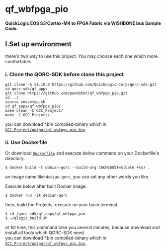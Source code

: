 qf_wbfpga_pio
=
#### QuickLogic EOS S3:Cortex-M4 to FPGA Fabric via WISHBONE bus Sample Code.
## I.Set up environment
there's two way to use this project. You may choose each one which more comfortable.
### i. Clone the QORC-SDK before clone this project 
```
git clone -b v1.10.0 https://github.com/QuickLogic-Corp/qorc-sdk.git
cd qorc-sdk/qf_apps
git clone https://github.com/panda5mt/qf_wbfpga_pio.git
cd ../
source envsetup.sh
cd qf_apps/qf_wbfpga_pio/
make clean -C GCC_Project/
make -C GCC_Project/
```
you can download *.bin compiled-binary which in <code>[GCC_Project/output/qf_wbfpga_pio.bin](GCC_Project/output/qf_wbfpga_pio.bin)</code>.

### ii. Use Dockerfile
Or download <code>[Dockerfile](Dockerfile)</code> and execute below command on your Dockerfile's directory.
```
$ docker build -t debian-qorc --build-arg CACHEBUST=$(date +%s) .
```
an image name like <code>debian-qorc</code>, you can set any other words you like.<br>

Execute below after built Docker image.
```
$ docker run -it debian-qorc 
```
then, build the Projects. execute on your bash terminal.
```
$ cd /qorc-sdk/qf_apps/qf_wbfpga_pio
$ ~/qlogic_build.sh
```
at 1st time, this command take you several minutes, because download and install all tools which QORC-SDK need.  
you can download *.bin compiled-binary which in <code>[GCC_Project/output/qf_wbfpga_pio.bin](GCC_Project/output/qf_wbfpga_pio.bin)</code>.